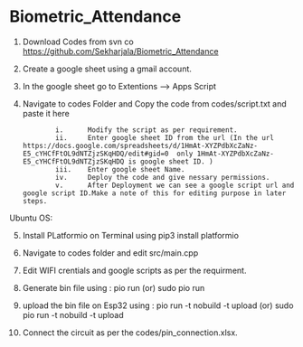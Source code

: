 # Biometric_Attendance

1.  Download Codes from svn co https://github.com/Sekharjala/Biometric_Attendance

2.  Create a google sheet using a gmail account.

3.  In the google sheet go to Extentions --> Apps Script

4.  Navigate to codes Folder and Copy the code from codes/script.txt and paste it here 
                
                i.      Modify the script as per requirement.
                ii.     Enter google sheet ID from the url (In the url https://docs.google.com/spreadsheets/d/1HmAt-XYZPdbXcZaNz-E5_cYHCfFtOL9dNTZjzSKqHDQ/edit#gid=0  only 1HmAt-XYZPdbXcZaNz-E5_cYHCfFtOL9dNTZjzSKqHDQ is google sheet ID. )
                iii.    Enter google sheet Name.
                iv.     Deploy the code and give nessary permissions.
                v.      After Deployment we can see a google script url and google script ID.Make a note of this for editing purpose in later steps.
 
 
                 
Ubuntu OS:

5.  Install PLatformio  on Terminal using  pip3 install platformio

6.  Navigate to codes folder and edit src/main.cpp 

7.  Edit  WIFI crentials and google scripts as per the requirment.

8.  Generate bin file using : pio run (or) sudo pio run

9.  upload the bin file on Esp32  using : pio run -t nobuild -t upload (or) sudo pio run -t nobuild -t upload

10.  Connect the circuit as per the codes/pin_connection.xlsx.

